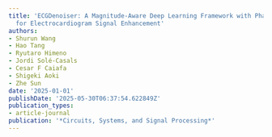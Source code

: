 ```yaml
---
title: 'ECGDenoiser: A Magnitude-Aware Deep Learning Framework with Phase Retrieval
  for Electrocardiogram Signal Enhancement'
authors:
- Shurun Wang
- Hao Tang
- Ryutaro Himeno
- Jordi Solé-Casals
- Cesar F Caiafa
- Shigeki Aoki
- Zhe Sun
date: '2025-01-01'
publishDate: '2025-05-30T06:37:54.622849Z'
publication_types:
- article-journal
publication: '*Circuits, Systems, and Signal Processing*'
---
```

